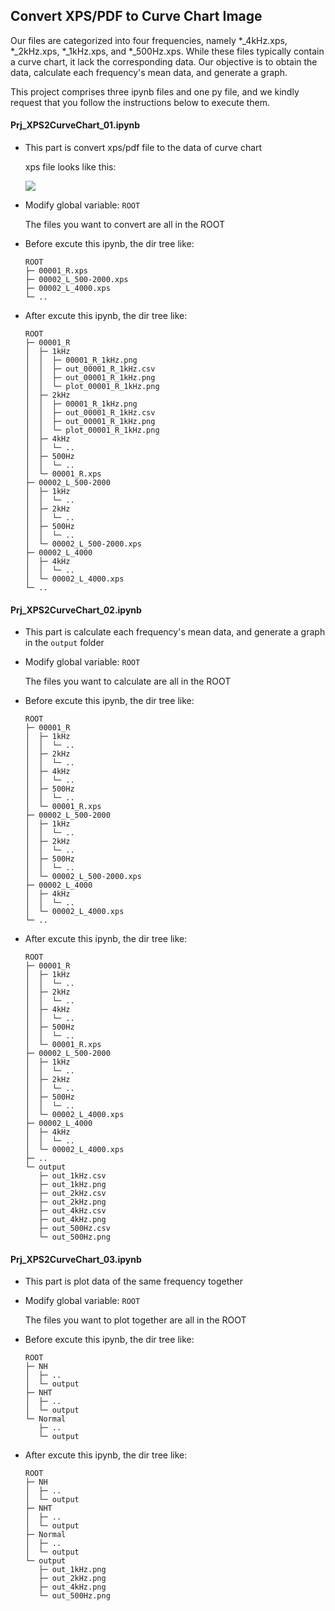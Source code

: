 ## Convert XPS/PDF to Curve Chart Image

Our files are categorized into four frequencies, namely *_4kHz.xps, *_2kHz.xps, *_1kHz.xps, and *_500Hz.xps. While these files typically contain a curve chart, it lack the corresponding data. Our objective is to obtain the data, calculate each frequency's mean data, and generate a graph.

This project comprises three ipynb files and one py file, and we kindly request that you follow the instructions below to execute them.

#### Prj_XPS2CurveChart_01.ipynb

- This part is convert xps/pdf file to the data of curve chart
  
  xps file looks like this:
  
  ![](D:\Code\Git\Prj_XPS2CurveChart\docs\xps_exemple.png)

- Modify global variable: `ROOT` 
  
  The files you want to convert are all in the ROOT

- Before excute this ipynb, the dir tree like:
  
  ```
  ROOT  
  ├─ 00001_R.xps  
  ├─ 00002_L_500-2000.xps  
  ├─ 00002_L_4000.xps  
  └─ ..  
  ```

- After excute this ipynb, the dir tree like:
  
  ```
  ROOT  
  ├─ 00001_R  
  │  ├─ 1kHz  
  │  │  ├─ 00001_R_1kHz.png  
  │  │  ├─ out_00001_R_1kHz.csv  
  │  │  ├─ out_00001_R_1kHz.png  
  │  │  └─ plot_00001_R_1kHz.png  
  │  ├─ 2kHz  
  │  │  ├─ 00001_R_1kHz.png  
  │  │  ├─ out_00001_R_1kHz.csv  
  │  │  ├─ out_00001_R_1kHz.png  
  │  │  └─ plot_00001_R_1kHz.png  
  │  ├─ 4kHz  
  │  │  └─ ..  
  │  ├─ 500Hz  
  │  │  └─ ..  
  │  └─ 00001_R.xps  
  ├─ 00002_L_500-2000  
  │  ├─ 1kHz  
  │  │  └─ ..  
  │  ├─ 2kHz  
  │  │  └─ ..  
  │  ├─ 500Hz  
  │  │  └─ ..  
  │  └─ 00002_L_500-2000.xps  
  ├─ 00002_L_4000  
  │  ├─ 4kHz  
  │  │  └─ ..  
  │  └─ 00002_L_4000.xps  
  └─ ..  
  ```

#### Prj_XPS2CurveChart_02.ipynb

- This part is calculate each frequency's mean data, and generate a graph in the `output` folder

- Modify global variable: `ROOT` 
  
  The files you want to calculate are all in the ROOT

- Before excute this ipynb, the dir tree like:
  
  ```
  ROOT  
  ├─ 00001_R  
  │  ├─ 1kHz  
  │  │  └─ ..  
  │  ├─ 2kHz  
  │  │  └─ ..  
  │  ├─ 4kHz  
  │  │  └─ ..  
  │  ├─ 500Hz  
  │  │  └─ ..  
  │  └─ 00001_R.xps  
  ├─ 00002_L_500-2000  
  │  ├─ 1kHz  
  │  │  └─ ..  
  │  ├─ 2kHz  
  │  │  └─ ..  
  │  ├─ 500Hz  
  │  │  └─ ..  
  │  └─ 00002_L_500-2000.xps  
  ├─ 00002_L_4000  
  │  ├─ 4kHz  
  │  │  └─ ..  
  │  └─ 00002_L_4000.xps  
  └─ ..  
  ```

- After excute this ipynb, the dir tree like:
  
  ```
  ROOT  
  ├─ 00001_R  
  │  ├─ 1kHz  
  │  │  └─ ..  
  │  ├─ 2kHz  
  │  │  └─ ..  
  │  ├─ 4kHz  
  │  │  └─ ..  
  │  ├─ 500Hz  
  │  │  └─ ..  
  │  └─ 00001_R.xps  
  ├─ 00002_L_500-2000  
  │  ├─ 1kHz  
  │  │  └─ ..  
  │  ├─ 2kHz  
  │  │  └─ ..  
  │  ├─ 500Hz  
  │  │  └─ ..  
  │  └─ 00002_L_4000.xps  
  ├─ 00002_L_4000  
  │  ├─ 4kHz  
  │  │  └─ ..  
  │  └─ 00002_L_4000.xps  
  ├─ .. 
  └─ output  
     ├─ out_1kHz.csv  
     ├─ out_1kHz.png  
     ├─ out_2kHz.csv  
     ├─ out_2kHz.png  
     ├─ out_4kHz.csv  
     ├─ out_4kHz.png  
     ├─ out_500Hz.csv  
     └─ out_500Hz.png  
  ```

#### Prj_XPS2CurveChart_03.ipynb

- This part is plot data of the same frequency together

- Modify global variable: `ROOT`
  
  The files you want to plot together are all in the ROOT

- Before excute this ipynb, the dir tree like:
  
  ```
  ROOT  
  ├─ NH  
  │  ├─ ..  
  │  └─ output  
  ├─ NHT  
  │  ├─ ..  
  │  └─ output  
  └─ Normal  
     ├─ ..  
     └─ output  
  ```

- After excute this ipynb, the dir tree like:
  
  ```
  ROOT  
  ├─ NH  
  │  ├─ ..  
  │  └─ output  
  ├─ NHT  
  │  ├─ ..  
  │  └─ output  
  ├─ Normal  
  │  ├─ ..  
  │  └─ output  
  └─ output  
     ├─ out_1kHz.png  
     ├─ out_2kHz.png  
     ├─ out_4kHz.png  
     └─ out_500Hz.png  
  ```
